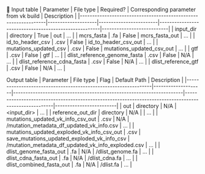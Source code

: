 📝
Input table
| Parameter                                                           | File type         | Required?           | Corresponding parameter from vk build  | Description             |
|----------------------------------------------------------------|--------------------|------------------------|------------------------------------------------------|---------------------------|
| input_dir                                                              | directory         | True                    | out                                                           | ...                             |
| mcrs_fasta                                                           | .fa                  | False                  | mcrs_fasta_out                                       | ...                             |
| id_to_header_csv                                                | .csv                | False                  | id_to_header_csv_out                            | ...                             |
| mutations_updated_csv                                      | .csv                | False                  | mutations_updated_csv_out                   | ...                             |
| gtf                                                                        | .csv                | False                  | gtf                                                            | ...                             |
| dlist_reference_genome_fasta                            | .csv                | False                  | N/A                                                          | ...                             |
| dlist_reference_cdna_fasta                                 | .csv                | False                  | N/A                                                          | ...                             |
| dlist_reference_gtf                                               | .csv                | False                  | N/A                                                          | ...                             |







Output table
| Parameter                                                           | File type         | Flag                                                                           | Default Path                                                                                                     | Description           |
|----------------------------------------------------------------|--------------------|---------------------------------------------------------------------|------------------------------------------------------------------------------------------------------|-------------------------|
| out                                                                       | directory         | N/A                                                                            | <input_dir>                                                                                                       | ...                          |
| reference_out_dir                                                | directory         | N/A                                                                            | <out>                                                                                                                | ...                          |
| mutations_updated_vk_info_csv_out                  | .csv                | N/A                                                                            | <out>/mutation_metadata_df_updated_vk_info.csv                                        | ...                          |
| mutations_updated_exploded_vk_info_csv_out  | .csv                | save_mutations_updated_exploded_vk_info_csv   | <out>/mutation_metadata_df_updated_vk_info_exploded.csv                        | ...                          |
| dlist_genome_fasta_out                                       | .fa                  | N/A                                                                           | <out>/dlist_genome.fa                                                                                     | ...                          |
| dlist_cdna_fasta_out                                            | .fa                  | N/A                                                                            | <out>/dlist_cdna.fa                                                                                          | ...                          |
| dlist_combined_fasta_out                                     | .fa                  | N/A                                                                            | <out>/dlist.fa                                                                                                   | ...                          |
